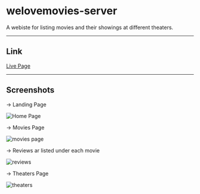 # welovemovies-server
A webiste for listing movies and their showings at different theaters.

---
## Link
[Live Page](https://starter-movie-front-end-ecru.vercel.app)

---
## Screenshots
-> Landing Page

![Home Page](https://user-images.githubusercontent.com/85326605/143319008-e7546821-d87b-492b-a02a-a93078d10f19.jpeg)

-> Movies Page

![movies page](https://user-images.githubusercontent.com/85326605/143319028-e4a3c9b5-c3e8-41a2-be67-58d1f1f83d18.jpeg)

-> Reviews ar listed under each movie

![reviews](https://user-images.githubusercontent.com/85326605/143319037-e4802a7b-8f6c-434d-822a-fc9b5ca8f0a1.jpeg)

-> Theaters Page

![theaters](https://user-images.githubusercontent.com/85326605/143319045-7d7add21-b46e-423c-9a3a-549281ceba5c.jpeg)
